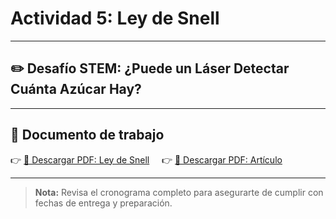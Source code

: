# Actividad 5: Ley de Snell

---

## ✏️ Desafío STEM: ¿Puede un Láser Detectar Cuánta Azúcar Hay?

---

## 📄 Documento de trabajo

👉 [📎 Descargar PDF: Ley de Snell](../FCOP/Refractive%20Index.pdf) &nbsp;&nbsp;&nbsp;&nbsp;👉 [📎 Descargar PDF: Artículo](../FCOP/ArticuloSuministrado.pdf)

---

> **Nota:** Revisa el cronograma completo para asegurarte de cumplir con fechas de entrega y preparación.
